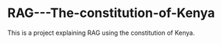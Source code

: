 # RAG---The-constitution-of-Kenya
This is a project explaining RAG using the constitution of Kenya.
